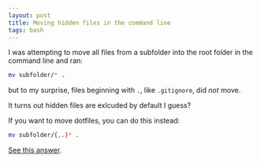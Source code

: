 ```yaml
---
layout: post
title: Moving hidden files in the command line
tags: bash
---
```


I was attempting to move all files from a subfolder into the root folder in the command line and ran:

```bash
mv subfolder/* .
```

but to my surprise, files beginning with `.`, like `.gitignore`, did _not_ move.

It turns out hidden files are exlcuded by default I guess?

If you want to move dotfiles, you can do this instead:

```bash
mv subfolder/{,.}* .
```

[See this answer](https://unix.stackexchange.com/a/50490).
